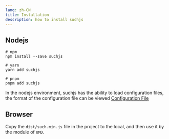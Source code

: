 ```yaml
---
lang: zh-CN
title: Installation
description: how to install suchjs
---
```


## Nodejs

```shell
# npm
npm install --save suchjs

# yarn
yarn add suchjs

# pnpm
pnpm add suchjs
```

In the nodejs environment, suchjs has the ability to load configuration files, the format of the configuration file can be viewed [Configuration File](./config.md)

## Browser

Copy the `dist/such.min.js` file in the project to the local, and then use it by the module of `UMD`.
